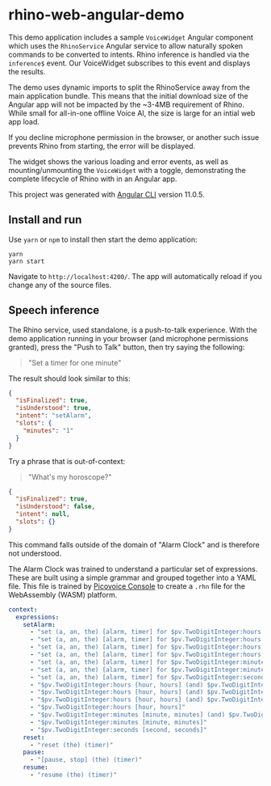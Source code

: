 # rhino-web-angular-demo

This demo application includes a sample `VoiceWidget` Angular component which uses the `RhinoService` Angular service to allow naturally spoken commands to be converted to intents. Rhino inference is handled via the `inference$` event. Our VoiceWidget subscribes to this event and displays the results.

The demo uses dynamic imports to split the RhinoService away from the main application bundle. This means that the initial download size of the Angular app will not be impacted by the ~3-4MB requirement of Rhino. While small for all-in-one offline Voice AI, the size is large for an intial web app load.

If you decline microphone permission in the browser, or another such issue prevents Rhino from starting, the error will be displayed.

The widget shows the various loading and error events, as well as mounting/unmounting the `VoiceWidget` with a toggle, demonstrating the complete lifecycle of Rhino with in an Angular app.

This project was generated with [Angular CLI](https://github.com/angular/angular-cli) version 11.0.5.

## Install and run

Use `yarn` or `npm` to install then start the demo application:

```
yarn
yarn start
```

Navigate to `http://localhost:4200/`. The app will automatically reload if you change any of the source files.

## Speech inference

The Rhino service, used standalone, is a push-to-talk experience. With the demo application running in your browser (and microphone permissions granted), press the "Push to Talk" button, then try saying the following:

> "Set a timer for one minute"

The result should look similar to this:

```json
{
  "isFinalized": true,
  "isUnderstood": true,
  "intent": "setAlarm",
  "slots": {
    "minutes": "1"
  }
}
```

Try a phrase that is out-of-context:

> "What's my horoscope?"

```json
{
  "isFinalized": true,
  "isUnderstood": false,
  "intent": null,
  "slots": {}
}
```

This command falls outside of the domain of "Alarm Clock" and is therefore not understood.

The Alarm Clock was trained to understand a particular set of expressions. These are built using a simple grammar and grouped together into a YAML file. This file is trained by [Picovoice Console](https://picovoice.ai/console/) to create a `.rhn` file for the WebAssembly (WASM) platform.

```yaml
context:
  expressions:
    setAlarm:
      - "set (a, an, the) [alarm, timer] for $pv.TwoDigitInteger:hours [hour, hours] (and) $pv.TwoDigitInteger:minutes [minute, minutes] (and) $pv.TwoDigitInteger:seconds [second, seconds]"
      - "set (a, an, the) [alarm, timer] for $pv.TwoDigitInteger:hours [hour, hours] (and) $pv.TwoDigitInteger:minutes [minute, minutes]"
      - "set (a, an, the) [alarm, timer] for $pv.TwoDigitInteger:hours [hour, hours] (and) $pv.TwoDigitInteger:seconds [second, seconds]"
      - "set (a, an, the) [alarm, timer] for $pv.TwoDigitInteger:hours [hour, hours]"
      - "set (a, an, the) [alarm, timer] for $pv.TwoDigitInteger:minutes [minute, minutes] (and) $pv.TwoDigitInteger:seconds [second, seconds]"
      - "set (a, an, the) [alarm, timer] for $pv.TwoDigitInteger:minutes [minute, minutes]"
      - "set (a, an, the) [alarm, timer] for $pv.TwoDigitInteger:seconds [second, seconds]"
      - "$pv.TwoDigitInteger:hours [hour, hours] (and) $pv.TwoDigitInteger:minutes [minute, minutes] (and) $pv.TwoDigitInteger:seconds [second, seconds]"
      - "$pv.TwoDigitInteger:hours [hour, hours] (and) $pv.TwoDigitInteger:minutes [minute, minutes]"
      - "$pv.TwoDigitInteger:hours [hour, hours] (and) $pv.TwoDigitInteger:seconds [second, seconds]"
      - "$pv.TwoDigitInteger:hours [hour, hours]"
      - "$pv.TwoDigitInteger:minutes [minute, minutes] (and) $pv.TwoDigitInteger:seconds [second, seconds]"
      - "$pv.TwoDigitInteger:minutes [minute, minutes]"
      - "$pv.TwoDigitInteger:seconds [second, seconds]"
    reset:
      - "reset (the) (timer)"
    pause:
      - "[pause, stop] (the) (timer)"
    resume:
      - "resume (the) (timer)"
```
